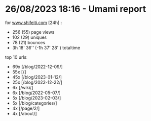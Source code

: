 # 26/08/2023 18:16 - Umami report
for www.shifeiti.com [24h] :

 - 256 (55) page views
 - 102 (29) uniques
 - 78 (21) bounces
 - 3h 18' 36'' (-1h 37' 28'') totaltime


top 10 urls:
 - 69x [/blog/2022-12-09/]
 - 55x [/]
 - 45x [/blog/2023-01-12/]
 - 25x [/blog/2022-12-22/]
 - 6x [/wiki/]
 - 6x [/blog/2022-05-07/]
 - 5x [/blog/2023-02-03/]
 - 5x [/blog/categories/]
 - 4x [/page/2/]
 - 4x [/about/]



